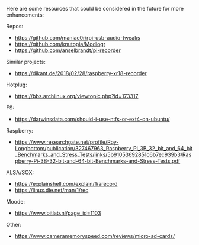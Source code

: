 Here are some resources that could be considered in the future for more enhancements:

Repos:
- https://github.com/maniac0r/rpi-usb-audio-tweaks
- https://github.com/knutopia/Modlogr
- https://github.com/anselbrandt/pi-recorder

Similar projects:
- https://dikant.de/2018/02/28/raspberry-xr18-recorder

Hotplug:
- https://bbs.archlinux.org/viewtopic.php?id=173317

FS:
- https://darwinsdata.com/should-i-use-ntfs-or-ext4-on-ubuntu/

Raspberry:
- https://www.researchgate.net/profile/Roy-Longbottom/publication/327467963_Raspberry_Pi_3B_32_bit_and_64_bit_Benchmarks_and_Stress_Tests/links/5b91053692851c6b7ec939b3/Raspberry-Pi-3B-32-bit-and-64-bit-Benchmarks-and-Stress-Tests.pdf

ALSA/SOX:
- https://explainshell.com/explain/1/arecord
- https://linux.die.net/man/1/rec

Moode:
- https://www.bitlab.nl/page_id=1103

Other:
- https://www.cameramemoryspeed.com/reviews/micro-sd-cards/
